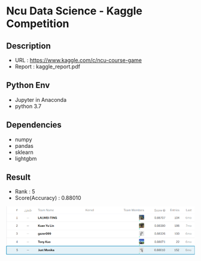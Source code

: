 Ncu Data Science - Kaggle Competition
==
## Description
* URL : https://www.kaggle.com/c/ncu-course-game
* Report : kaggle_report.pdf

## Python Env
* Jupyter in Anaconda
* python 3.7


## Dependencies
* numpy
* pandas
* sklearn
* lightgbm


## Result
* Rank : 5
* Score(Accuracy) : 0.88010

<img src="./KaggleResult.png"/>
